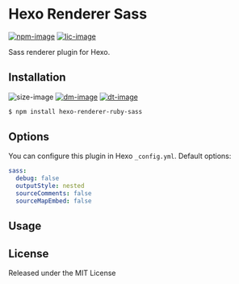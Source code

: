 # Hexo Renderer Sass

[![npm-image]][npm-url]
[![lic-image]](LICENSE)

Sass renderer plugin for Hexo.

## Installation

![size-image]
[![dm-image]][npm-url]
[![dt-image]][npm-url]

```bash
$ npm install hexo-renderer-ruby-sass
```

## Options

You can configure this plugin in Hexo `_config.yml`. Default options:

```yaml
sass:
  debug: false
  outputStyle: nested
  sourceComments: false
  sourceMapEmbed: false
```

## Usage



## License

Released under the MIT License

[npm-image]: https://img.shields.io/npm/v/hexo-renderer-ruby-sass?style=flat-square
[lic-image]: https://img.shields.io/npm/l/hexo-renderer-ruby-sass?style=flat-square

[size-image]: https://img.shields.io/github/languages/code-size/next-theme/hexo-renderer-ruby-sass?style=flat-square
[dm-image]: https://img.shields.io/npm/dm/hexo-renderer-ruby-sass?style=flat-square
[dt-image]: https://img.shields.io/npm/dt/hexo-renderer-ruby-sass?style=flat-square

[npm-url]: https://www.npmjs.com/package/hexo-renderer-ruby-sass
